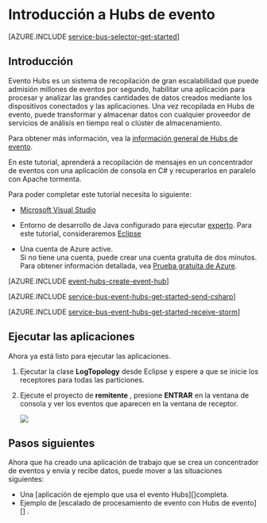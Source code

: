 <properties
    pageTitle="Introducción a Hubs de evento en C# con Apache tormenta | Microsoft Azure"
    description="Siga este tutorial para empezar a usar Azure evento Hubs; envío de eventos en C# y recibirlos en un clúster de tormenta Apache."
    services="event-hubs"
    documentationCenter=""
    authors="jtaubensee"
    manager="timlt"
    editor=""/>

<tags
    ms.service="event-hubs"
    ms.workload="na"
    ms.tgt_pltfrm="na"
    ms.devlang="na"
    ms.topic="article" 
    ms.date="09/06/2016"
    ms.author="jotaub;sethm"/>

# <a name="get-started-with-event-hubs"></a>Introducción a Hubs de evento

[AZURE.INCLUDE [service-bus-selector-get-started](../../includes/service-bus-selector-get-started.md)]

## <a name="introduction"></a>Introducción

Evento Hubs es un sistema de recopilación de gran escalabilidad que puede admisión millones de eventos por segundo, habilitar una aplicación para procesar y analizar las grandes cantidades de datos creados mediante los dispositivos conectados y las aplicaciones. Una vez recopilada en Hubs de evento, puede transformar y almacenar datos con cualquier proveedor de servicios de análisis en tiempo real o clúster de almacenamiento.

Para obtener más información, vea la [información general de Hubs de evento].

En este tutorial, aprenderá a recopilación de mensajes en un concentrador de eventos con una aplicación de consola en C# y recuperarlos en paralelo con Apache tormenta.

Para poder completar este tutorial necesita lo siguiente:

+ [Microsoft Visual Studio](http://visualstudio.com)

+ Entorno de desarrollo de Java configurado para ejecutar [experto](http://maven.apache.org/). Para este tutorial, consideraremos [Eclipse](https://www.eclipse.org/)

+ Una cuenta de Azure active. <br/>Si no tiene una cuenta, puede crear una cuenta gratuita de dos minutos. Para obtener información detallada, vea <a href="http://azure.microsoft.com/pricing/free-trial/?WT.mc_id=A0E0E5C02&amp;returnurl=http%3A%2F%2Fazure.microsoft.com%2Fen-us%2Fdevelop%2Fmobile%2Ftutorials%2Fget-started%2F" target="_blank">Prueba gratuita de Azure</a>.

[AZURE.INCLUDE [event-hubs-create-event-hub](../../includes/event-hubs-create-event-hub.md)]

[AZURE.INCLUDE [service-bus-event-hubs-get-started-send-csharp](../../includes/service-bus-event-hubs-get-started-send-csharp.md)]


[AZURE.INCLUDE [service-bus-event-hubs-get-started-receive-storm](../../includes/service-bus-event-hubs-get-started-receive-storm.md)]

## <a name="run-the-applications"></a>Ejecutar las aplicaciones

Ahora ya está listo para ejecutar las aplicaciones.

1.  Ejecutar la clase **LogTopology** desde Eclipse y espere a que se inicie los receptores para todas las particiones.

2.  Ejecute el proyecto de **remitente** , presione **ENTRAR** en la ventana de consola y ver los eventos que aparecen en la ventana de receptor.

    ![][22]

## <a name="next-steps"></a>Pasos siguientes

Ahora que ha creado una aplicación de trabajo que se crea un concentrador de eventos y envía y recibe datos, puede mover a las situaciones siguientes:

- Una [aplicación de ejemplo que usa el evento Hubs][]completa.
- Ejemplo de [escalado de procesamiento de evento con Hubs de evento][] .

<!-- Images. -->
[22]: ./media/event-hubs-csharp-storm-getstarted/receive-storm1.png

<!-- Links -->
[Azure classic portal]: https://manage.windowsazure.com/
[Información general de Hubs de evento]: event-hubs-overview.md
[aplicación de ejemplo que usa Hubs de evento]: https://code.msdn.microsoft.com/Service-Bus-Event-Hub-286fd097
[Escalar evento procesamiento con Hubs de evento]: https://code.msdn.microsoft.com/Service-Bus-Event-Hub-45f43fc3
 